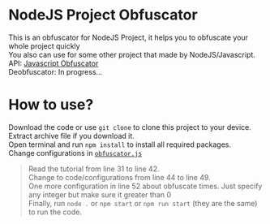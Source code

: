 # NodeJS Project Obfuscator
This is an obfuscator for NodeJS Project, it helps you to obfuscate your whole project quickly <br>
You also can use for some other project that made by NodeJS/Javascript. <br>
API: [Javascript Obfuscator](https://obfuscator.io) <br>
Deobfuscator: In progress... <br>

# How to use?
Download the code or use `git clone` to clone this project to your device. Extract archive file if you download it. <br>
Open terminal and run `npm install` to install all required packages. <br>
Change configurations in [`obfuscator.js`](https://github.com/KaizOffical/Obfuscator/blob/main/obfuscator.js#L31) <br>
> Read the tutorial from line 31 to line 42. <br>
> Change to code/configurations from line 44 to line 49. <br>
> One more configuration in line 52 about obfuscate times. Just specify any integer but make sure it greater than 0 <br>
Finally, run `node .` or `npm start` or `npm run start` (they are the same) to run the code.  <br>
